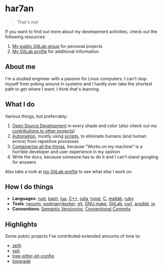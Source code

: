 # har7an

> That's me!

If you want to find out more about my development activities, check out the
following resources:

1. [My public GitLab group][02] for personal projects
1. [My GitLab profile][01] for additional information

[01]: https://gitlab.com/hartan
[02]: https://gitlab.com/hartang


## About me

I'm a studied engineer with a passion for Linux computers. I can't stop myself
from poking around in systems and I hardly ever take the shortest path to get
where I want. I think that's learning.


## What I do

Various things, but preferrably:

1. [Open Source Development][b1] in every shade and color (also check out my
   [contributions to other projects][b5])
1. [Automation][b2], mostly using [scripts][b3], to eliminate humans (and human
   errors) from repetitive processes
1. [Containerize all the things][b4], because "Works on my machine" is a
   horrible developer and user experience in my opinion
1. Write the docs, because someone has to do it and I can't stand googling for
   answers

Also take a look at [my GitLab profile][01] to see what else I work on.

[b1]: https://gitlab.com/hartang
[b2]: https://gitlab.com/hartang/ci-snippets
[b3]: https://gitlab.com/c8160/shell-helpers
[b4]: https://gitlab.com/c8160/
[b5]: https://github.com/har7an?tab=repositories&q=&type=fork


## How I do things

- **Languages**: [rust][c0], [bash][c1], [lua][c2], [C++][c3], [julia][c4],
  [typst][c5], [C][c6], [matlab][c7], [ruby][c19]
- **Tools**: [neovim][c15], [podman][c8]/[docker][c9], [git][c10], [GNU
  make][c11], [GitLab][c12], [curl][c13], [ansible][c14], [jq][c18]
- **Conventions**: [Semantic Versioning][c16], [Conventional Commits][c17]

[c0]: https://www.rust-lang.org/
[c1]: https://www.gnu.org/software/bash/
[c2]: https://www.lua.org/
[c3]: https://isocpp.org/
[c4]: https://julialang.org/
[c5]: https://typst.app/
[c6]: https://www.c-language.org/
[c7]: https://www.mathworks.com/products/matlab.html
[c8]: https://podman.io/
[c9]: https://www.docker.com/
[c10]: https://git-scm.com/
[c11]: https://www.gnu.org/software/make/
[c12]: https://about.gitlab.com/
[c13]: https://curl.se/
[c14]: https://www.ansible.com/
[c15]: https://neovim.io/
[c16]: https://semver.org/spec/v2.0.0.html
[c17]: https://www.conventionalcommits.org/en/v1.0.0/
[c18]: https://jqlang.org/
[c19]: https://www.ruby-lang.org/en/


## Highlights

Some public projects I've contributed extended amounts of time to:

- [zellij][d0]
- [xplr][d1]
- [tree-sitter-git-config][d2]
- [topgrade][d3]

[d0]: https://github.com/zellij-org/zellij
[d1]: https://github.com/sayanarijit/xplr
[d2]: https://github.com/the-mikedavis/tree-sitter-git-config
[d3]: https://github.com/topgrade-rs/topgrade
